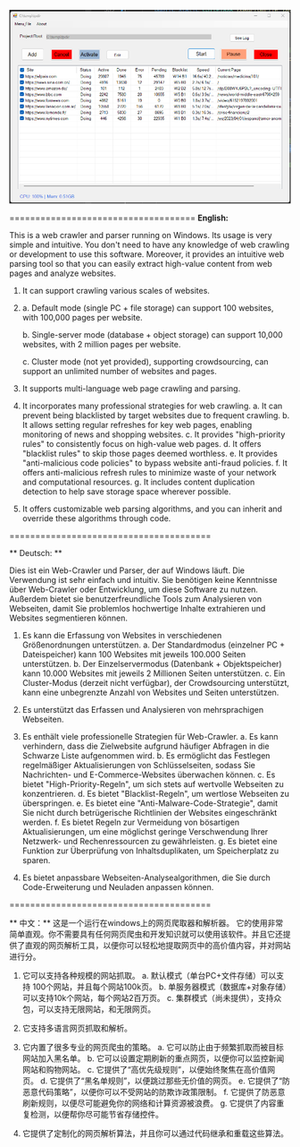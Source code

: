 ![App UI](/SiteTaskList.png)


====================================
**English:**

This is a web crawler and parser running on Windows. Its usage is very simple and intuitive. You don't need to have any knowledge of web crawling or development to use this software. Moreover, it provides an intuitive web parsing tool so that you can easily extract high-value content from web pages and analyze websites.

1. It can support crawling various scales of websites.
2. 
    a. Default mode (single PC + file storage) can support 100 websites, with 100,000 pages per website.
   
    b. Single-server mode (database + object storage) can support 10,000 websites, with 2 million pages per website.
   
    c. Cluster mode (not yet provided), supporting crowdsourcing, can support an unlimited number of websites and pages.
   

4. It supports multi-language web page crawling and parsing.

5. It incorporates many professional strategies for web crawling.
    a. It can prevent being blacklisted by target websites due to frequent crawling.
    b. It allows setting regular refreshes for key web pages, enabling monitoring of news and shopping websites.
    c. It provides "high-priority rules" to consistently focus on high-value web pages.
    d. It offers "blacklist rules" to skip those pages deemed worthless.
    e. It provides "anti-malicious code policies" to bypass website anti-fraud policies.
    f. It offers anti-malicious refresh rules to minimize waste of your network and computational resources.
    g. It includes content duplication detection to help save storage space wherever possible.

6. It offers customizable web parsing algorithms, and you can inherit and override these algorithms through code.


=======================================


** Deutsch: **

Dies ist ein Web-Crawler und Parser, der auf Windows läuft. Die Verwendung ist sehr einfach und intuitiv. Sie benötigen keine Kenntnisse über Web-Crawler oder Entwicklung, um diese Software zu nutzen. Außerdem bietet sie benutzerfreundliche Tools zum Analysieren von Webseiten, damit Sie problemlos hochwertige Inhalte extrahieren und Websites segmentieren können.

1. Es kann die Erfassung von Websites in verschiedenen Größenordnungen unterstützen.
     a. Der Standardmodus (einzelner PC + Dateispeicher) kann 100 Websites mit jeweils 100.000 Seiten unterstützen.
     b. Der Einzelservermodus (Datenbank + Objektspeicher) kann 10.000 Websites mit jeweils 2 Millionen Seiten unterstützen.
     c. Ein Cluster-Modus (derzeit nicht verfügbar), der Crowdsourcing unterstützt, kann eine unbegrenzte Anzahl von Websites und Seiten unterstützen.

2. Es unterstützt das Erfassen und Analysieren von mehrsprachigen Webseiten.

3. Es enthält viele professionelle Strategien für Web-Crawler.
     a. Es kann verhindern, dass die Zielwebsite aufgrund häufiger Abfragen in die Schwarze Liste aufgenommen wird.
     b. Es ermöglicht das Festlegen regelmäßiger Aktualisierungen von Schlüsselseiten, sodass Sie Nachrichten- und E-Commerce-Websites überwachen können.
     c. Es bietet "High-Priority-Regeln", um sich stets auf wertvolle Webseiten zu konzentrieren.
     d. Es bietet "Blacklist-Regeln", um wertlose Webseiten zu überspringen.
     e. Es bietet eine "Anti-Malware-Code-Strategie", damit Sie nicht durch betrügerische Richtlinien der Websites eingeschränkt werden.
     f. Es bietet Regeln zur Vermeidung von bösartigen Aktualisierungen, um eine möglichst geringe Verschwendung Ihrer Netzwerk- und Rechenressourcen zu gewährleisten.
     g. Es bietet eine Funktion zur Überprüfung von Inhaltsduplikaten, um Speicherplatz zu sparen.

4. Es bietet anpassbare Webseiten-Analysealgorithmen, die Sie durch Code-Erweiterung und Neuladen anpassen können.


=======================================


** 中文：**
这是一个运行在windows上的网页爬取器和解析器。 它的使用非常简单直观。你不需要具有任何网页爬虫和开发知识就可以使用该软件。并且它还提供了直观的网页解析工具，以便你可以轻松地提取网页中的高价值内容，并对网站进行分。

1. 它可以支持各种规模的网站抓取。
     a. 默认模式（单台PC+文件存储）可以支持 100个网站，并且每个网站100k页。
     b. 单服务器模式（数据库+对象存储）可以支持10k个网站，每个网站2百万页。
     c. 集群模式（尚未提供），支持众包，可以支持无限网站，和无限网页。

2. 它支持多语言网页抓取和解析。

3. 它内置了很多专业的网页爬虫的策略。
     a. 它可以防止由于频繁抓取而被目标网站加入黑名单。
     b. 它可以设置定期刷新的重点网页，以便你可以监控新闻网站和购物网站。
     c. 它提供了“高优先级规则”，以便始终聚焦在高价值网页。
     d. 它提供了“黑名单规则”，以便跳过那些无价值的网页。
     e. 它提供了“防恶意代码策略”，以便你可以不受网站的防欺诈政策限制。
     f. 它提供了防恶意刷新规则，以便尽可能避免你的网络和计算资源被浪费。
     g. 它提供了内容重复检测，以便帮你尽可能节省存储控件。

4. 它提供了定制化的网页解析算法，并且你可以通过代码继承和重载这些算法。
